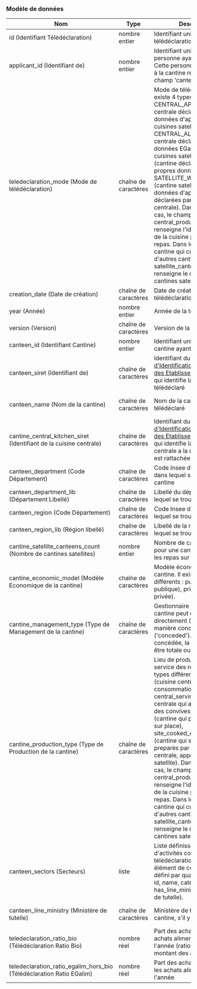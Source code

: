 
### Modèle de données

|Nom|Type|Description|Exemple|Propriétés|
|-|-|-|-|-|
|id (Identifiant Télédéclaration)|nombre entier|Identifiant unique de la télédéclaration|15572||
|applicant_id (Identifiant de)|nombre entier|Identifiant unique de la personne ayant télédéclaré. Cette personne est rattachée à la cantine référencée par le champ 'canteen_id'|2717||
|teledeclaration_mode (Mode de télédéclaration)|chaîne de caractères|Mode de télédéclaration. Il existe 4 types différents : CENTRAL_APPRO (cuisine centrale déclarant les données d'appro pour ses cuisines satellites), CENTRAL_ALL (cuisine centrale déclarant toutes les données EGalim pour ses cuisines satellites), SITE (cantine déclarant ses propres données), SATELLITE_WITHOUT_APPRO (cantine satellite dont les données d'appro sont déclarées par la cuisine centrale). Dans ce dernier cas, le champ central_producer_siret renseigne l'identifiant SIRET de la cuisine préparant les repas. Dans le cas d'une cantine qui cuisine pour d'autres cantines, le champ satellite_canteens_count renseigne le nombre de cantines satellites.|SITE||
|creation_date (Date de création)|chaîne de caractères|Date de création de la télédéclaration|2019-04-01T00:00:00.000Z||
|year (Année)|nombre entier|Année de la télédéclaration|2022||
|version (Version)|chaîne de caractères|Version de la télédéclaration|9||
|canteen_id (Identifiant Cantine)|nombre entier|Identifiant unique de la cantine ayant télédéclaré|15572||
|canteen_siret (Identifiant de)|chaîne de caractères|Identifiant du [Système d'Identification du Répertoire des Etablissements](https://fr.wikipedia.org/wiki/Syst%C3%A8me_d%27identification_du_r%C3%A9pertoire_des_%C3%A9tablissements) (SIRET) qui identifie la cantine ayant télédéclaré|78542453200014||
|canteen_name (Nom de la cantine)|chaîne de caractères|Nom de la cantine ayant télédéclaré|ASS GEST STE FOY INSTIT ST DOMINIQUE||
|cantine_central_kitchen_siret (Identifiant de la cuisine centrale)|chaîne de caractères|Identifiant du [Système d'Identification du Répertoire des Etablissements](https://fr.wikipedia.org/wiki/Syst%C3%A8me_d%27identification_du_r%C3%A9pertoire_des_%C3%A9tablissements) (SIRET) qui identifie la cuisine centrale a la quelle la cantine est rattachée|||
|canteen_department (Code Département)|chaîne de caractères|Code Insee du département dans lequel se trouve la cantine|50||
|canteen_department_lib (Département Libellé)|chaîne de caractères|Libellé du département dans lequel se trouve la cantine|Finistère||
|canteen_region (Code Département)|chaîne de caractères|Code Insee de la région dans lequel se trouve la cantine|53||
|canteen_region_lib (Région libellé)|chaîne de caractères|Libellé de la région dans lequel se trouve la cantine|Bretagne||
|cantine_satellite_canteens_count (Nombre de cantines satellites)|nombre entier|Nombre de cantines satellites pour une cantine qui produit les repas sur place|0||
|cantine_economic_model (Modèle Economique de la cantine)|chaîne de caractères|Modèle économique de la cantine. Il existe 2 types différents : public (cantine publique), private (cantine privée).|public||
|cantine_management_type (Type de Management de la cantine)|chaîne de caractères|Gestionnaire de la cantine. La cantine peut être gérée directement ('direct') ou de manière concédée ('conceded'). Si de manière concédée, la délégation peut être totale ou partielle.|conceded||
|cantine_production_type (Type de Production de la cantine)|chaîne de caractères|Lieu de production et de service des repas. Il existe 4 types différents : central (cuisine centrale sans lieu de consommation), central_serving (cuisine centrale qui accueille aussi des convives sur place), site (cantine qui produit les repas sur place), site_cooked_elsewhere (cantine qui sert des repas preparés par une cuisine centrale, appelé également satellite). Dans ce dernier cas, le champ central_producer_siret renseigne l'identifiant SIRET de la cuisine préparant les repas. Dans le cas d'une cantine qui cuisine pour d'autres cantines, le champ satellite_canteens_count renseigne le nombre de cantines satellites.|central||
|canteen_sectors (Secteurs)|liste|Liste définissant les secteurs d'activités concernés par le télédéclaration. Chaque élément de cette liste est défini par quatre paramètres :  id, name, category, has_line_ministry (ministère de tutelle).|["{'id': 12, 'name': 'Ecole primaire (maternelle et élémentaire)', 'category': 'education', 'has_line_ministry': false}"]||
|canteen_line_ministry (Ministère de tutelle)|chaîne de caractères|Ministère de tutelle de la cantine, s'il y en a un|Ministère de l'Education Nationale||
|teledeclaration_ratio_bio (Télédéclaration Ratio Bio)|nombre réel|Part des achats bio dans les achats alimentaires de l'année (ratio basé sur le montant des achats en € HT)|0.1||
|teledeclaration_ratio_egalim_hors_bio (Télédéclaration Ratio EGalim)|nombre réel|Part des achats EGalim dans les achats alimentaires de l'année|0.3||
